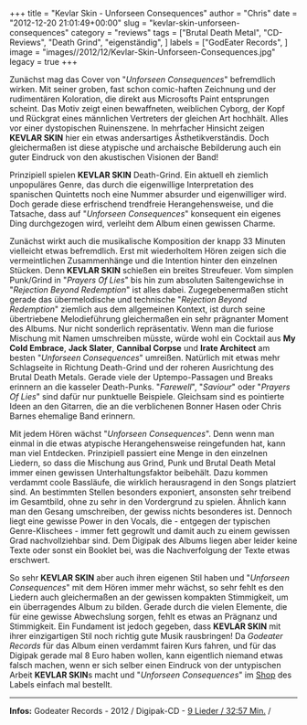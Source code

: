 +++
title = "Kevlar Skin - Unforseen Consequences"
author = "Chris"
date = "2012-12-20 21:01:49+00:00"
slug = "kevlar-skin-unforseen-consequences"
category = "reviews"
tags = ["Brutal Death Metal", "CD-Reviews", "Death Grind", "eigenständig", ]
labels = ["GodEater Records", ]
image = "images//2012/12/Kevlar-Skin-Unforseen-Consequences.jpg"
legacy = true
+++

Zunächst mag das Cover von "_Unforseen Consequences_" befremdlich wirken. Mit seiner groben, fast schon comic-haften Zeichnung und der rudimentären Koloration, die direkt aus Microsofts Paint entsprungen scheint. Das Motiv zeigt einen bewaffneten, weiblichen Cyborg, der Kopf und Rückgrat eines männlichen Vertreters der gleichen Art hochhält. Alles vor einer dystopischen Ruinenszene. In mehrfacher Hinsicht zeigen **KEVLAR SKIN** hier ein etwas andersartiges Ästhetikverständis. Doch gleichermaßen ist diese atypische und archaische Bebilderung auch ein guter Eindruck von den akustischen Visionen der Band!

Prinzipiell spielen **KEVLAR SKIN** Death-Grind. Ein aktuell eh ziemlich unpopuläres Genre, das durch die eigenwillige Interpretation des spanischen Quintetts noch eine Nummer absurder und eigenwilliger wird. Doch gerade diese erfrischend trendfreie Herangehensweise, und die Tatsache, dass auf "_Unforseen Consequences_" konsequent ein eigenes Ding durchgezogen wird, verleiht dem Album einen gewissen Charme.

Zunächst wirkt auch die musikalische Komposition der knapp 33 Minuten vielleicht etwas befremdlich. Erst mit wiederholtem Hören zeigen sich die vermeintlichen Zusammenhänge und die Intention hinter den einzelnen Stücken. Denn **KEVLAR SKIN** schießen ein breites Streufeuer. Vom simplen Punk/Grind in "_Prayers Of Lies_" bis hin zum absoluten Saitengewichse in "_Rejection Beyond Redemption_" ist alles dabei. Zugegebenermaßen sticht gerade das übermelodische und technische "_Rejection Beyond Redemption_" ziemlich aus dem allgemeinen Kontext, ist durch seine übertriebene Melodieführung gleichermaßen ein sehr prägnanter Moment des Albums. Nur nicht sonderlich repräsentativ.
Wenn man die furiose Mischung mit Namen umschreiben müsste, würde wohl ein Cocktail aus **My Cold Embrace**, **Jack Slater**, **Cannibal Corpse** und **Irate Architect** am besten "_Unforseen Consequences_" umreißen. Natürlich mit etwas mehr Schlagseite in Richtung Death-Grind und der roheren Ausrichtung des Brutal Death Metals. Gerade viele der Uptempo-Passagen und Breaks erinnern an die kasseler Death-Punks. "_Farewell_", "_Saviour_" oder "_Prayers Of Lies_" sind dafür nur punktuelle Beispiele. Gleichsam sind es pointierte Ideen an den Gitarren, die an die verblichenen Bonner Hasen oder Chris Barnes ehemalige Band erinnern.

Mit jedem Hören wächst "_Unforseen Consequences_". Denn wenn man einmal in die etwas atypische Herangehensweise reingefunden hat, kann man viel Entdecken. Prinzipiell passiert eine Menge in den einzelnen Liedern, so dass die Mischung aus Grind, Punk und Brutal Death Metal immer einen gewissen Unterhaltungsfaktor beibehält. Dazu kommen verdammt coole Bassläufe, die wirklich herausragend in den Songs platziert sind. An bestimmten Stellen besonders exponiert, ansonsten sehr treibend im Gesamtbild, ohne zu sehr in den Vordergrund zu spielen. Ähnlich kann man den Gesang umschreiben, der gewiss nichts besonderes ist. Dennoch liegt eine gewisse Power in den Vocals, die - entgegen der typischen Genre-Klischees - immer fett gegrowlt und damit auch zu einem gewissen Grad nachvollziehbar sind. Dem Digipak des Albums liegen aber leider keine Texte oder sonst ein Booklet bei, was die Nachverfolgung der Texte etwas erschwert.

So sehr **KEVLAR SKIN** aber auch ihren eigenen Stil haben und "_Unforseen Consequences_" mit dem Hören immer mehr wächst, so sehr fehlt es den Liedern auch gleichermaßen an der gewissen kompakten Stimmigkeit, um ein überragendes Album zu bilden. Gerade durch die vielen Elemente, die für eine gewisse Abwechslung sorgen, fehlt es etwas an Prägnanz und Stimmigkeit. Ein Fundament ist jedoch gegeben, dass **KEVLAR SKIN** mit ihrer einzigartigen Stil noch richtig gute Musik rausbringen!
Da _Godeater Records_ für das Album einen verdammt fairen Kurs fahren, und für das Digipak gerade mal 8 Euro haben wollen, kann eigentlich niemand etwas falsch machen, wenn er sich selber einen Eindruck von der untypischen Arbeit **KEVLAR SKIN**s macht und "_Unforseen Consequences_" im <a href="http://www.godeaterrecords.de/product_info.php?info=p53_kevlar-skin-unforseen-consequences--digi-cd.html">Shop</a> des Labels einfach mal bestellt.



---
**Infos:**
Godeater Records - 2012 / 
Digipak-CD - <a href="http://www.metal-archives.com/albums/Kevlar_Skin/Unforeseen_Consequences/359171">9 Lieder / 32:57 Min.</a> / 
